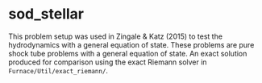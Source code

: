 # sod_stellar

This problem setup was used in Zingale & Katz (2015) to test the
hydrodynamics with a general equation of state.  These problems are
pure shock tube problems with a general equation of state.  An exact
solution produced for comparison using the exact Riemann solver in
`Furnace/Util/exact_riemann/`.

